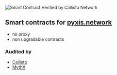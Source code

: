 ![Smart Contract Verified by Callisto Network](https://raw.githubusercontent.com/sneg55/Auditing/master/callisto-badge.png)

## Smart contracts for [pyxis.network](https://www.pyxis.network)
- no proxy
- non upgradable contracts

### Audited by
- [Callisto](https://callisto.network/smart-contract-audit/)
- [MythX](https://mythx.io/)
  

